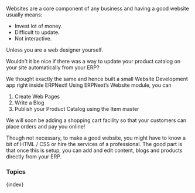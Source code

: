 <!-- add-breadcrumbs -->
Websites are a core component of any business and having a good website
usually means:

  * Invest lot of money.
  * Difficult to update.
  * Not interactive.

Unless you are a web designer yourself.

Wouldn't it be nice if there was a way to update your product catalog on your
site automatically from your ERP?

We thought exactly the same and hence built a small Website Development app
right inside ERPNext! Using ERPNext’s Website module, you can

  1. Create Web Pages
  2. Write a Blog
  3. Publish your Product Catalog using the Item master

We will soon be adding a shopping cart facility so that your customers can
place orders and pay you online!

Though not necessary, to make a good website, you might have to know a bit of
HTML / CSS or hire the services of a professional. The good part is that once
this is setup, you can add and edit content, blogs and products directly from
your ERP.

### Topics

{index}
